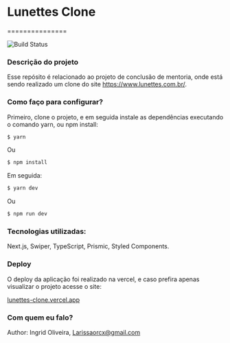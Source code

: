 
# Lunettes Clone 

===============

![Build Status](https://camo.githubusercontent.com/e408df6d87efd76aa1954efeb0ca147fa1643154b596d97b5c4f138603560c74/687474703a2f2f696d672e736869656c64732e696f2f7374617469632f76313f6c6162656c3d535441545553266d6573736167653d454d253230444553454e564f4c56494d454e544f26636f6c6f723d524544267374796c653d666f722d7468652d6261646765)

### Descrição do projeto

Esse repósito é relacionado ao projeto de conclusão de mentoria, onde está sendo realizado 
um clone do site https://www.lunettes.com.br/.

### Como faço para configurar?

Primeiro, clone o projeto, e em seguida instale as dependências executando o comando yarn, 
ou npm install:


```bash
$ yarn
```

Ou

```bash
$ npm install
```

Em seguida:

```bash
$ yarn dev
```

Ou

```bash
$ npm run dev
```

### Tecnologias utilizadas:

Next.js, Swiper, TypeScript, Prismic, Styled Components.

### Deploy

O deploy da aplicação foi realizado na vercel, e caso prefira apenas visualizar o projeto acesse o site:

[lunettes-clone.vercel.app](lunettes-clone.vercel.app)

### Com quem eu falo?

Author: Ingrid Oliveira, Larissaorcx@gmail.com
